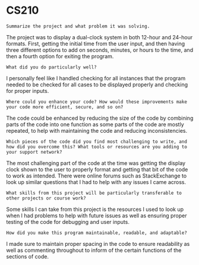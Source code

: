 # CS210
    Summarize the project and what problem it was solving.

The project was to display a dual-clock system in both 12-hour and 24-hour formats. First, getting the initial time from the user input, and then having three different options to add on seconds, minutes, or hours to the time, and then a fourth option for exiting the program.

    What did you do particularly well?

I personally feel like I handled checking for all instances that the program needed to be checked for all cases to be displayed properly and checking for proper inputs.

    Where could you enhance your code? How would these improvements make your code more efficient, secure, and so on?

The code could be enhanced by reducing the size of the code by combining parts of the code into one function as some parts of the code are mostly repeated, to help with maintaining the code and reducing inconsistencies.

    Which pieces of the code did you find most challenging to write, and how did you overcome this? What tools or resources are you adding to your support network?

The most challenging part of the code at the time was getting the display clock shown to the user to properly format and getting that bit of the code to work as intended. There were online forums such as StackExchange to look up similar questions that I had to help with any issues I came across.

    What skills from this project will be particularly transferable to other projects or course work?

Some skills I can take from this project is the resources I used to look up when I had problems to help with future issues as well as ensuring proper testing of the code for debugging and user inputs.

    How did you make this program maintainable, readable, and adaptable?

I made sure to maintain proper spacing in the code to ensure readability as well as commenting throughout to inform of the certain functions of the sections of code.
